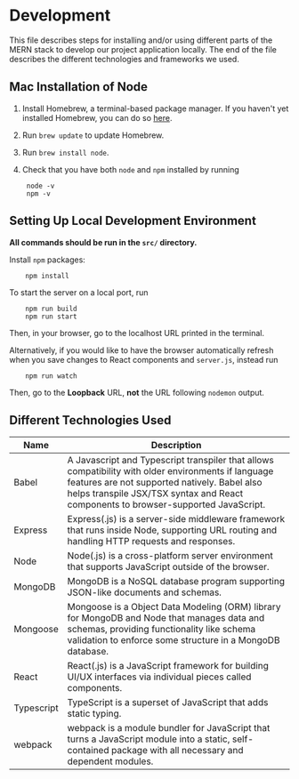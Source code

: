 # Development

This file describes steps for installing and/or using different parts of
the MERN stack to develop our project application locally. The end of the file
describes the different technologies and frameworks we used.

## Mac Installation of Node

1. Install Homebrew, a terminal-based package manager. If you haven't yet
    installed Homebrew, you can do so [here](https://brew.sh/).
2. Run `brew update` to update Homebrew.
3. Run `brew install node`.
4. Check that you have both `node` and `npm` installed by running

        node -v
        npm -v

## Setting Up Local Development Environment

**All commands should be run in the `src/` directory.**

Install `npm` packages:

        npm install

To start the server on a local port, run

        npm run build
        npm run start

Then, in your browser, go to the localhost URL printed in the terminal.

Alternatively, if you would like to have the browser automatically refresh
when you save changes to React components and `server.js`, instead run

        npm run watch

Then, go to the **Loopback** URL, **not** the URL following `nodemon` output.

## Different Technologies Used
Name | Description
--- | ---
Babel | A Javascript and Typescript transpiler that allows compatibility with older environments if language features are not supported natively. Babel also helps transpile JSX/TSX syntax and React components to browser-supported JavaScript.
Express | Express(.js) is a server-side middleware framework that runs inside Node, supporting URL routing and handling HTTP requests and responses.
Node | Node(.js) is a cross-platform server environment that supports   JavaScript outside of the browser.
MongoDB | MongoDB is a NoSQL database program supporting JSON-like documents and schemas.
Mongoose | Mongoose is a Object Data Modeling (ORM) library for MongoDB and Node that manages data and schemas, providing functionality like schema validation to enforce some structure in a MongoDB database.
React | React(.js) is a JavaScript framework for building UI/UX interfaces via individual pieces called components.
Typescript | TypeScript is a superset of JavaScript that adds static typing.
webpack | webpack is a module bundler for JavaScript that turns a JavaScript module into a static, self-contained package with all necessary and dependent modules.


